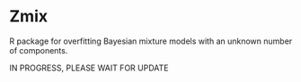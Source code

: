 # Zmix
R package for overfitting Bayesian mixture models with an unknown number of components.

IN PROGRESS, PLEASE WAIT FOR UPDATE
